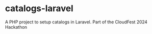# catalogs-laravel
A PHP project to setup catalogs in Laravel. Part of the CloudFest 2024 Hackathon
